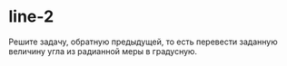 # line-2
 Решите задачу, обратную предыдущей, то есть перевести заданную величину угла из радианной меры в градусную.
